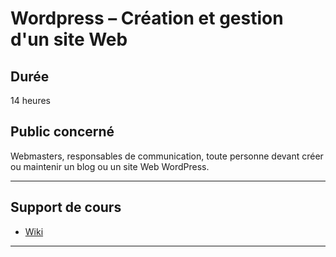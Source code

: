 # Wordpress – Création et gestion d'un site Web

## Durée

14 heures

## Public concerné

Webmasters, responsables de communication, toute personne devant créer ou maintenir un blog ou un site Web WordPress.

___

## Support de cours

* [Wiki](https://github.com/seeren-training/Wordpress/wiki)

___